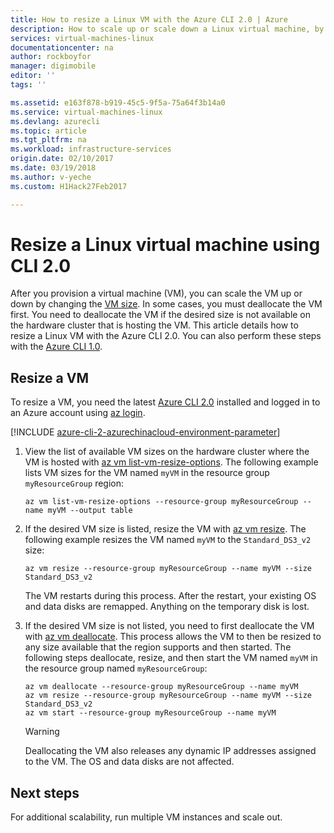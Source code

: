 ```yaml
---
title: How to resize a Linux VM with the Azure CLI 2.0 | Azure
description: How to scale up or scale down a Linux virtual machine, by changing the VM size.
services: virtual-machines-linux
documentationcenter: na
author: rockboyfor
manager: digimobile
editor: ''
tags: ''

ms.assetid: e163f878-b919-45c5-9f5a-75a64f3b14a0
ms.service: virtual-machines-linux
ms.devlang: azurecli
ms.topic: article
ms.tgt_pltfrm: na
ms.workload: infrastructure-services
origin.date: 02/10/2017
ms.date: 03/19/2018
ms.author: v-yeche
ms.custom: H1Hack27Feb2017

---
```

# Resize a Linux virtual machine using CLI 2.0

After you provision a virtual machine (VM), you can scale the VM up or down by changing the [VM size][vm-sizes]. In some cases, you must deallocate the VM first. You need to deallocate the VM if the desired size is not available on the hardware cluster that is hosting the VM. This article details how to resize a Linux VM with the Azure CLI 2.0. You can also perform these steps with the [Azure CLI 1.0](change-vm-size-nodejs.md?toc=%2fvirtual-machines%2flinux%2ftoc.json).

## Resize a VM
To resize a VM, you need the latest [Azure CLI 2.0](https://docs.azure.cn/zh-cn/cli/install-az-cli2?view=azure-cli-latest) installed and logged in to an Azure account using [az login](https://docs.azure.cn/zh-cn/cli/?view=azure-cli-latest#az_login).

[!INCLUDE [azure-cli-2-azurechinacloud-environment-parameter](../../../includes/azure-cli-2-azurechinacloud-environment-parameter.md)]

1. View the list of available VM sizes on the hardware cluster where the VM is hosted with [az vm list-vm-resize-options](https://docs.azure.cn/zh-cn/cli/vm?view=azure-cli-latest#az_vm_list_vm_resize_options). The following example lists VM sizes for the VM named `myVM` in the resource group `myResourceGroup` region:

    ```azurecli
    az vm list-vm-resize-options --resource-group myResourceGroup --name myVM --output table
    ```

2. If the desired VM size is listed, resize the VM with [az vm resize](https://docs.azure.cn/zh-cn/cli/vm?view=azure-cli-latest#az_vm_resize). The following example resizes the VM named `myVM` to the `Standard_DS3_v2` size:

    ```azurecli
    az vm resize --resource-group myResourceGroup --name myVM --size Standard_DS3_v2
    ```

    The VM restarts during this process. After the restart, your existing OS and data disks are remapped. Anything on the temporary disk is lost.

3. If the desired VM size is not listed, you need to first deallocate the VM with [az vm deallocate](https://docs.azure.cn/zh-cn/cli/vm?view=azure-cli-latest#az_vm_deallocate). This process allows the VM to then be resized to any size available that the region supports and then started. The following steps deallocate, resize, and then start the VM named `myVM` in the resource group named `myResourceGroup`:

    ```azurecli
    az vm deallocate --resource-group myResourceGroup --name myVM
    az vm resize --resource-group myResourceGroup --name myVM --size Standard_DS3_v2
    az vm start --resource-group myResourceGroup --name myVM
    ```

   > [!WARNING]
   > Deallocating the VM also releases any dynamic IP addresses assigned to the VM. The OS and data disks are not affected.

## Next steps
For additional scalability, run multiple VM instances and scale out. 

<!-- links -->
[boot-diagnostics]: https://azure.microsoft.com/blog/boot-diagnostics-for-virtual-machines-v2/
[scale-set]: ../../virtual-machine-scale-sets/virtual-machine-scale-sets-autoscale-cli.md
<!-- Redirect virtual-machine-scale-sets-linux-autoscale.md to virtual-machine-scale-sets-autoscale-cli.md -->
[vm-sizes]:sizes.md

<!-- Update_Description: update meta properties, wording update, update link -->
